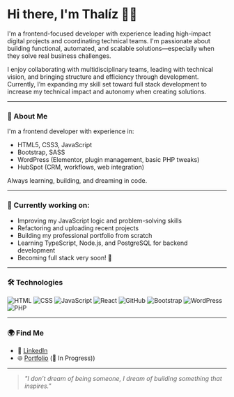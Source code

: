 <h1>Hi there, I'm Thalíz 🌻🧡</h1>
<p>
I'm a frontend-focused developer with experience leading high-impact digital projects and coordinating technical teams. I'm passionate about building functional, automated, and scalable solutions—especially when they solve real business challenges.

I enjoy collaborating with multidisciplinary teams, leading with technical vision, and bringing structure and efficiency through development. Currently, I’m expanding my skill set toward full stack development to increase my technical impact and autonomy when creating solutions.

</p>

---

### 🚀 About Me

I'm a frontend developer with experience in:

- HTML5, CSS3, JavaScript
- Bootstrap, SASS
- WordPress (Elementor, plugin management, basic PHP tweaks)
- HubSpot (CRM, workflows, web integration)

Always learning, building, and dreaming in code.

---

### 🌱 Currently working on:

- Improving my JavaScript logic and problem-solving skills  
- Refactoring and uploading recent projects  
- Building my professional portfolio from scratch  
- Learning TypeScript, Node.js, and PostgreSQL for backend development  
- Becoming full stack very soon! 💫

---

### 🛠 Technologies

![HTML](https://img.shields.io/badge/HTML-E34F26?style=flat&logo=html5&logoColor=white)
![CSS](https://img.shields.io/badge/CSS-1572B6?style=flat&logo=css3&logoColor=white)
![JavaScript](https://img.shields.io/badge/JavaScript-F7DF1E?style=flat&logo=javascript&logoColor=black)
![React](https://img.shields.io/badge/React-61DAFB?style=flat&logo=react&logoColor=black)
![GitHub](https://img.shields.io/badge/GitHub-181717?style=flat&logo=github&logoColor=white)
![Bootstrap](https://img.shields.io/badge/Bootstrap-563D7C?style=flat&logo=bootstrap&logoColor=white)
![WordPress](https://img.shields.io/badge/WordPress-21759B?style=flat&logo=wordpress&logoColor=white)
![PHP](https://img.shields.io/badge/PHP-777BB4?style=flat&logo=php&logoColor=white)

---

### 🌍 Find Me

- 💼 [LinkedIn](www.linkedin.com/in/thalíz-fajardo-00026a244)
- 🌐 [Portfolio](https://6344746020cb875535370a10--radiant-jalebi-d0f66e.netlify.app/) (🚧 In Progress))

---

> _"I don’t dream of being someone, I dream of building something that inspires."_
